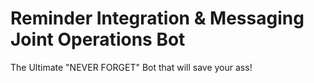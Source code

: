 # Reminder Integration & Messaging Joint Operations Bot
The Ultimate "NEVER FORGET" Bot that will save your ass!
